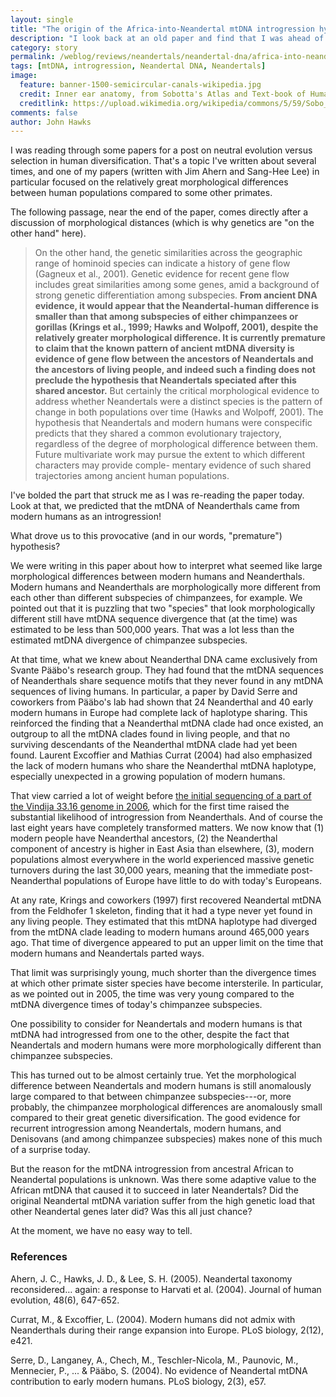 ```yaml
---
layout: single
title: "The origin of the Africa-into-Neandertal mtDNA introgression hypothesis"
description: "I look back at an old paper and find that I was ahead of the curve."
category: story
permalink: /weblog/reviews/neandertals/neandertal-dna/africa-into-neandertal-mtdna-introgression-hawks-2018.html
tags: [mtDNA, introgression, Neandertal DNA, Neandertals]
image:
  feature: banner-1500-semicircular-canals-wikipedia.jpg
  credit: Inner ear anatomy, from Sobotta's Atlas and Text-book of Human Anatomy (1911). Via Wikimedia Commons.
  creditlink: https://upload.wikimedia.org/wikipedia/commons/5/59/Sobo_1911_784.png
comments: false
author: John Hawks
---
```


I was reading through some papers for a post on neutral evolution versus selection in human diversification. That's a topic I've written about several times, and one of my papers (written with Jim Ahern and Sang-Hee Lee) in particular focused on the relatively great morphological differences between human populations compared to some other primates.

The following passage, near the end of the paper, comes directly after a discussion of morphological distances (which is why genetics are "on the other hand" here).

<blockquote>On the other hand, the genetic similarities across the geographic range of hominoid species can indicate a history of gene flow (Gagneux et al., 2001). Genetic evidence for recent gene flow includes great similarities among some genes, amid a background of strong genetic differentiation among subspecies. <strong>From ancient DNA evidence, it would appear that the Neandertal-human difference is smaller than that among subspecies of either chimpanzees or gorillas (Krings et al., 1999; Hawks and Wolpoff, 2001), despite the relatively greater morphological difference. It is currently premature to claim that the known pattern of ancient mtDNA diversity is evidence of gene flow between the ancestors of Neandertals and the ancestors of living people, and indeed such a finding does not preclude the hypothesis that Neandertals speciated after this shared ancestor.</strong> But certainly the critical morphological evidence to address whether Neandertals were a distinct species is the pattern of change in both populations over time (Hawks and Wolpoff, 2001). The hypothesis that Neandertals and modern humans were conspecific predicts that they shared a common evolutionary trajectory, regardless of the degree of morphological difference between them. Future multivariate work may pursue the extent to which different characters may provide comple- mentary evidence of such shared trajectories among ancient human populations.</blockquote>

I've bolded the part that struck me as I was re-reading the paper today. Look at that, we predicted that the mtDNA of Neanderthals came from modern humans as an introgression!

What drove us to this provocative (and in our words, "premature") hypothesis?

We were writing in this paper about how to interpret what seemed like large morphological differences between modern humans and Neanderthals. Modern humans and Neanderthals are morphologically more different from each other than different subspecies of chimpanzees, for example. We pointed out that it is puzzling that two "species" that look morphologically different still have mtDNA sequence divergence that (at the time) was estimated to be less than 500,000 years. That was a lot less than the estimated mtDNA divergence of chimpanzee subspecies.

At that time, what we knew about Neanderthal DNA came exclusively from Svante Pääbo's research group. They had found that the mtDNA sequences of Neanderthals share sequence motifs that they never found in any mtDNA sequences of living humans. In particular, a paper by David Serre and coworkers from Pääbo's lab had shown that 24 Neanderthal and 40 early modern humans in Europe had complete lack of haplotype sharing. This reinforced the finding that a Neanderthal mtDNA clade had once existed, an outgroup to all the mtDNA clades found in living people, and that no surviving descendants of the Neanderthal mtDNA clade had yet been found. Laurent Excoffier and Mathias Currat (2004) had also emphasized the lack of modern humans who share the Neanderthal mtDNA haplotype, especially unexpected in a growing population of modern humans.

That view carried a lot of weight before <a href="http://johnhawks.net/weblog/reviews/genomics/neandertal/neandertal_genomics_faq_2006.html">the initial sequencing of a part of the Vindija 33.16 genome in 2006</a>, which for the first time raised the substantial likelihood of introgression from Neanderthals. And of course the last eight years have completely transformed matters. We now know that (1) modern people have Neanderthal ancestors, (2) the Neanderthal component of ancestry is higher in East Asia than elsewhere, (3), modern populations almost everywhere in the world experienced massive genetic turnovers during the last 30,000 years, meaning that the immediate post-Neanderthal populations of Europe have little to do with today's Europeans.

At any rate, Krings and coworkers (1997) first recovered Neandertal mtDNA from the Feldhofer 1 skeleton, finding that it had a type never yet found in any living people. They estimated that this mtDNA haplotype had diverged from the mtDNA clade leading to modern humans around 465,000 years ago. That time of divergence appeared to put an upper limit on the time that modern humans and Neandertals parted ways.

That limit was surprisingly young, much shorter than the divergence times at which other primate sister species have become intersterile. In particular, as we pointed out in 2005, the time was very young compared to the mtDNA divergence times of today's chimpanzee subspecies.

One possibility to consider for Neandertals and modern humans is that mtDNA had introgressed from one to the other, despite the fact that Neandertals and modern humans were more morphologically different than chimpanzee subspecies.

This has turned out to be almost certainly true. Yet the morphological difference between Neandertals and modern humans is still anomalously large compared to that between chimpanzee subspecies---or, more probably, the chimpanzee morphological differences are anomalously small compared to their great genetic diversification. The good evidence for recurrent introgression among Neandertals, modern humans, and Denisovans (and among chimpanzee subspecies) makes none of this much of a surprise today.

But the reason for the mtDNA introgression from ancestral African to Neandertal populations is unknown. Was there some adaptive value to the African mtDNA that caused it to succeed in later Neandertals? Did the original Neandertal mtDNA variation suffer from the high genetic load that other Neandertal genes later did? Was this all just chance?

At the moment, we have no easy way to tell.




### References

<p class="cite">Ahern, J. C., Hawks, J. D., & Lee, S. H. (2005). Neandertal taxonomy reconsidered… again: a response to Harvati et al. (2004). Journal of human evolution, 48(6), 647-652.</p>

<p class="cite">Currat, M., & Excoffier, L. (2004). Modern humans did not admix with Neanderthals during their range expansion into Europe. PLoS biology, 2(12), e421.</p>

<p class="cite">Serre, D., Langaney, A., Chech, M., Teschler-Nicola, M., Paunovic, M., Mennecier, P., ... & Pääbo, S. (2004). No evidence of Neandertal mtDNA contribution to early modern humans. PLoS biology, 2(3), e57.</p>


